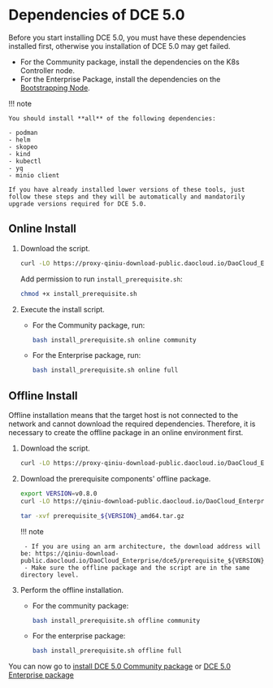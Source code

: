 # Dependencies of DCE 5.0

Before you start installing DCE 5.0, you must have these dependencies installed first, otherwise you installation of DCE 5.0 may get failed.

- For the Community package, install the dependencies on the K8s Controller node.
- For the Enterprise Package, install the dependencies on the [Bootstrapping Node](./commercial/deploy-arch.md).

!!! note
    
    You should install **all** of the following dependencies:

    - podman
    - helm
    - skopeo
    - kind
    - kubectl
    - yq
    - minio client
    
    If you have already installed lower versions of these tools, just follow these steps and they will be automatically and mandatorily upgrade versions required for DCE 5.0.

## Online Install

1. Download the script.

    ```bash
    curl -LO https://proxy-qiniu-download-public.daocloud.io/DaoCloud_Enterprise/dce5/install_prerequisite.sh
    ```

    Add permission to run `install_prerequisite.sh`:

    ```bash
    chmod +x install_prerequisite.sh
    ```

2. Execute the install script.

    - For the Community package, run:

        ```bash
        bash install_prerequisite.sh online community
        ```

    - For the Enterprise package, run:

        ```bash
        bash install_prerequisite.sh online full
        ```

## Offline Install

Offline installation means that the target host is not connected to the network and cannot download the required dependencies. Therefore, it is necessary to create the offline package in an online environment first.

1. Download the script.

    ```bash
    curl -LO https://proxy-qiniu-download-public.daocloud.io/DaoCloud_Enterprise/dce5/install_prerequisite.sh
    ```

2. Download the prerequisite components' offline package.

    ```bash
    export VERSION=v0.8.0
    curl -LO https://qiniu-download-public.daocloud.io/DaoCloud_Enterprise/dce5/prerequisite_${VERSION}_amd64.tar.gz

    tar -xvf prerequisite_${VERSION}_amd64.tar.gz
    ```

    !!! note

        - If you are using an arm architecture, the download address will be: https://qiniu-download-public.daocloud.io/DaoCloud_Enterprise/dce5/prerequisite_${VERSION}_arm64.tar.gz
        - Make sure the offline package and the script are in the same directory level.

3. Perform the offline installation.

    - For the community package:

        ```bash
        bash install_prerequisite.sh offline community
        ```

    - For the enterprise package:

        ```bash
        bash install_prerequisite.sh offline full
        ```

You can now go to [install DCE 5.0 Community package](community/resources.md) or [DCE 5.0 Enterprise package](commercial/deploy-requirements.md)
